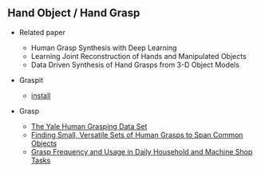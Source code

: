 ## Hand Object / Hand Grasp
- Related paper
	- Human Grasp Synthesis with Deep Learning
	- Learning Joint Reconstruction of Hands and Manipulated Objects
	- Data Driven Synthesis of Hand Grasps from 3-D Object Models


- Graspit
	- [install](../summary/Graspit.md)


- Grasp
	- [The Yale Human Grasping Data Set](https://www.eng.yale.edu/grablab/humangrasping/)
	- [Finding Small, Versatile Sets of Human Grasps to Span Common Objects](https://www.eng.yale.edu/grablab/pubs/Bullock_ICRA2013.pdf)
	- [Grasp Frequency and Usage in Daily Household and Machine Shop Tasks](https://www.eng.yale.edu/grablab/pubs/Bullock_TOH2013_2.pdf)